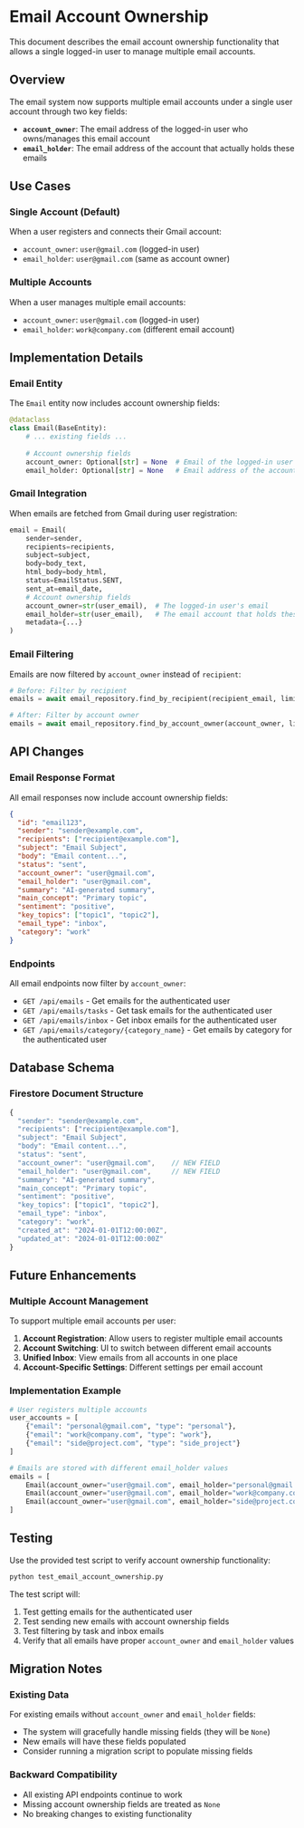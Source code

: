 # Email Account Ownership

This document describes the email account ownership functionality that allows a single logged-in user to manage multiple email accounts.

## Overview

The email system now supports multiple email accounts under a single user account through two key fields:

- **`account_owner`**: The email address of the logged-in user who owns/manages this email account
- **`email_holder`**: The email address of the account that actually holds these emails

## Use Cases

### Single Account (Default)
When a user registers and connects their Gmail account:
- `account_owner`: `user@gmail.com` (logged-in user)
- `email_holder`: `user@gmail.com` (same as account owner)

### Multiple Accounts
When a user manages multiple email accounts:
- `account_owner`: `user@gmail.com` (logged-in user)
- `email_holder`: `work@company.com` (different email account)

## Implementation Details

### Email Entity
The `Email` entity now includes account ownership fields:

```python
@dataclass
class Email(BaseEntity):
    # ... existing fields ...
    
    # Account ownership fields
    account_owner: Optional[str] = None  # Email of the logged-in user who owns this email account
    email_holder: Optional[str] = None   # Email address of the account that actually holds these emails
```

### Gmail Integration
When emails are fetched from Gmail during user registration:

```python
email = Email(
    sender=sender,
    recipients=recipients,
    subject=subject,
    body=body_text,
    html_body=body_html,
    status=EmailStatus.SENT,
    sent_at=email_date,
    # Account ownership fields
    account_owner=str(user_email),  # The logged-in user's email
    email_holder=str(user_email),   # The email account that holds these emails
    metadata={...}
)
```

### Email Filtering
Emails are now filtered by `account_owner` instead of `recipient`:

```python
# Before: Filter by recipient
emails = await email_repository.find_by_recipient(recipient_email, limit)

# After: Filter by account owner
emails = await email_repository.find_by_account_owner(account_owner, limit)
```

## API Changes

### Email Response Format
All email responses now include account ownership fields:

```json
{
  "id": "email123",
  "sender": "sender@example.com",
  "recipients": ["recipient@example.com"],
  "subject": "Email Subject",
  "body": "Email content...",
  "status": "sent",
  "account_owner": "user@gmail.com",
  "email_holder": "user@gmail.com",
  "summary": "AI-generated summary",
  "main_concept": "Primary topic",
  "sentiment": "positive",
  "key_topics": ["topic1", "topic2"],
  "email_type": "inbox",
  "category": "work"
}
```

### Endpoints
All email endpoints now filter by `account_owner`:

- `GET /api/emails` - Get emails for the authenticated user
- `GET /api/emails/tasks` - Get task emails for the authenticated user
- `GET /api/emails/inbox` - Get inbox emails for the authenticated user
- `GET /api/emails/category/{category_name}` - Get emails by category for the authenticated user

## Database Schema

### Firestore Document Structure
```javascript
{
  "sender": "sender@example.com",
  "recipients": ["recipient@example.com"],
  "subject": "Email Subject",
  "body": "Email content...",
  "status": "sent",
  "account_owner": "user@gmail.com",    // NEW FIELD
  "email_holder": "user@gmail.com",     // NEW FIELD
  "summary": "AI-generated summary",
  "main_concept": "Primary topic",
  "sentiment": "positive",
  "key_topics": ["topic1", "topic2"],
  "email_type": "inbox",
  "category": "work",
  "created_at": "2024-01-01T12:00:00Z",
  "updated_at": "2024-01-01T12:00:00Z"
}
```

## Future Enhancements

### Multiple Account Management
To support multiple email accounts per user:

1. **Account Registration**: Allow users to register multiple email accounts
2. **Account Switching**: UI to switch between different email accounts
3. **Unified Inbox**: View emails from all accounts in one place
4. **Account-Specific Settings**: Different settings per email account

### Implementation Example
```python
# User registers multiple accounts
user_accounts = [
    {"email": "personal@gmail.com", "type": "personal"},
    {"email": "work@company.com", "type": "work"},
    {"email": "side@project.com", "type": "side_project"}
]

# Emails are stored with different email_holder values
emails = [
    Email(account_owner="user@gmail.com", email_holder="personal@gmail.com", ...),
    Email(account_owner="user@gmail.com", email_holder="work@company.com", ...),
    Email(account_owner="user@gmail.com", email_holder="side@project.com", ...)
]
```

## Testing

Use the provided test script to verify account ownership functionality:

```bash
python test_email_account_ownership.py
```

The test script will:
1. Test getting emails for the authenticated user
2. Test sending new emails with account ownership fields
3. Test filtering by task and inbox emails
4. Verify that all emails have proper `account_owner` and `email_holder` values

## Migration Notes

### Existing Data
For existing emails without `account_owner` and `email_holder` fields:
- The system will gracefully handle missing fields (they will be `None`)
- New emails will have these fields populated
- Consider running a migration script to populate missing fields

### Backward Compatibility
- All existing API endpoints continue to work
- Missing account ownership fields are treated as `None`
- No breaking changes to existing functionality 